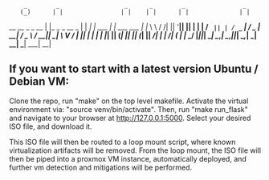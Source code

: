         _        _                  _      _        _                _   
       (_)      | |                | |    | |      | |              | |  
__   __ _  _ __ | |_  _   _   __ _ | |  __| |  ___ | |_   ___   ___ | |_ 
\ \ / /| || '__|| __|| | | | / _` || | / _` | / _ \| __| / _ \ / __|| __|
 \ V / | || |   | |_ | |_| || (_| || || (_| ||  __/| |_ |  __/| (__ | |_ 
  \_/  |_||_|    \__| \__,_| \__,_||_| \__,_| \___| \__| \___| \___| \__|
                                                                         
                                                                         
                                                            
If you want to start with a latest version Ubuntu / Debian VM:
--------------------------------------------------------------
Clone the repo, run "make" on the top level makefile. 
Activate the virtual environment via: "source venv/bin/activate".
Then, run "make run_flask" and navigate to your browser at http://127.0.0.1:5000.
Select your desired ISO file, and download it.

This ISO file will then be routed to a loop mount script, where known virtualization artifacts will be removed.
From the loop mount, the ISO file will then be piped into a proxmox VM instance, automatically deployed, and further vm detection and mitigations will be performed.
